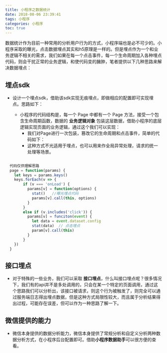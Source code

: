 ```yaml
---
title: 小程序之数据统计
date: 2018-08-06 23:39:41
tags: 小程序
categories: 小程序
toc: true
---
```


数据统计作为目前一种常用的分析用户行为的方式，小程序端也是必不可少的。小程序采取的曝光，点击数据埋点其实和h5原理是一样的。但是埋点作为一个和业务逻辑不相关的需求，我们如果在每一个点击事件，每一个生命周期加入各种埋点代码，则会干扰正常的业务逻辑，和使代码变的臃肿，笔者提供以下几种思路来解决数据埋点：

## 埋点sdk

- 设计一个埋点sdk，借助该sdk实现无痕埋点，即做相应的配置即可实现埋点。思路如下：
    
    - 小程序的代码结构是，每一个 Page 中都有一个 Page 方法，接受一个包含生命周期函数，数据的 **业务逻辑对象** 包装这层数据，借助小程序的底层逻辑实现页面的业务逻辑，通过这个我们可以实现：
      - 我们对Page进行一次包装，篡改它的生命周期和点击事件，简单的代码如下：
      - 这种方式不光适用于埋点，也可以用来作全局异常处理，请求的统一处理等场景。

```js
  
  代码仅供理解思路
  page = function(params) {
    let keys = params.keys()
    keys.forEach(v => {
        if (v === 'onLoad') {
          params[v] = function(options) {
            stat()   //曝光埋点代码
            params[v].call(this, options)
          }
        }
        else if (v.includes('click')) {
          params[v] = funciton(event) { 
            let data = event.dataset.config
            stat(data)  // 点击埋点
            param[v].call(this)
          }
        }
    })
  }
```


## 接口埋点

- 对于特殊的一些业务，我们可以采取 **接口埋点**，什么叫接口埋点呢？很多情况下，我们有的api并不是多处调用的，只会在某一个特定的页面调用，通过这个思路我们可以分析出，该接口被请求，则这个行为被触发了，则完全可以通过服务端日志得出埋点数据，但是这种方式局限性较大，而且属于分析结果得出过程，可能存在误差，但可以作为一种思路了解一下。



## 微信提供的能力

- 微信本身提供的数据分析能力，微信本身提供了常规分析和自定义分析两种数据分析方式，在小程序后台配置即可。借助**小程序数据助手**可以很方便的查看。










































